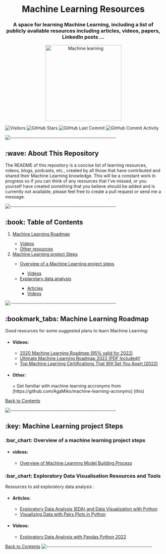 <!-- README.md -->

<h1 id="top" align="center"> Machine Learning Resources </h1>
<h3 align="center"> A space for learning Machine Learning, including a list of publicly available resources including articles, videos, papers, LinkedIn posts ...</h3>  
<p align="center"><img src="https://www.wi6labs.com/wp-content/uploads/2019/12/Machine-learning-logo.png " alt="Machine learning"  height="245px">
</br>
</p>

![Visitors](https://visitor-badge.glitch.me/badge?page_id=AyoubSelmi.ML_resources)
![GitHub Stars](https://img.shields.io/github/stars/AyoubSelmi/ML_resources?style=plastic)
![GitHub Last Commit](https://img.shields.io/github/last-commit/AyoubSelmi/ML_resources?style=plastic)
![GitHub Commit Activity](https://img.shields.io/github/commit-activity/m/AyoubSelmi/ML_resources.svg)

![-----------------------------------------------------](https://raw.githubusercontent.com/andreasbm/readme/master/assets/lines/rainbow.png)

<!-- ABOUT THE REPOSITORY -->
<h2 id="about-the-repository"> :wave: About This Repository</h2>

The README of this repository is a concise list of learning resources, videos, blogs, podcasts, etc., created by all those that have contributed and shared their Machine Learning knowledge. This will be a constant work in progress so if you can think of any resources that I've missed, or you yourself have created something that you believe should be added and is currently not available, please feel free to create a pull request or send me a message.

![-----------------------------------------------------](https://raw.githubusercontent.com/andreasbm/readme/master/assets/lines/rainbow.png)

<!-- TABLE OF CONTENTS -->
<h2 id="table-of-contents"> :book: Table of Contents</h2>
 <ol>
        <li><a href="#getting-started"> Machine Learning Roadmap</a></li>       
          <ul>
            <li><a href="#getting-started-Videos">Videos</a></li>             
            <li><a href="#getting-started-other">Other resources</a></li>            
          </ul>
        <li><a href="#Project"> Machine Learning project Steps</a></li>       
          <ul>
          <li><a href="#Project-steps">Overview of a Machine Learning project steps</a></li>
                <ul>
                  <li><a href="#Project-steps-videos">Videos</a></li>
                </ul>     
           <li><a href="#Project-EDA">Explarotary data analysis</a></li>
                <ul>
                  <li><a href="#Project-EDA-Articles">Articles</a></li>
                  <li><a href="#Project-EDA-Videos">Videos</a></li>
                </ul>
         </ul>    
  </ol>
  
![-----------------------------------------------------](https://raw.githubusercontent.com/andreasbm/readme/master/assets/lines/rainbow.png)

<h2 id="getting-started"> :bookmark_tabs: Machine Learning Roadmap</h2>

Good resources for some suggested plans to learn Machine Learning:
*    <h4 id="getting-started-Videos" >Videos:</h4>

      +    [2020 Machine Learning Roadmap (95% valid for 2022)](https://www.youtube.com/watch?v=pHiMN_gy9mk)
      +    [Ultimate Machine Learning Roadmap 2022 (PDF Included)!](https://www.youtube.com/watch?v=y4o9hrSCDPI&t=189s&ab_channel=SmithaKolan-MachineLearningEngineer)
      +    [Top Machine Learning Certifications That Will Set You Apart (2022)](https://www.youtube.com/watch?v=0aK8CmQko0s&t=469s&ab_channel=SmithaKolan-MachineLearningEngineer)
*    <h4 id="getting-started-other" >Other:</h4>
      +     Get familiar with machine learning accronyms from [https://github.com/AgaMiko/machine-learning-acronyms] (this)
<a href="#table-of-contents">Back to Contents</a>

![-----------------------------------------------------](https://raw.githubusercontent.com/andreasbm/readme/master/assets/lines/rainbow.png)

<!-- getting-started -->

<h2 id="Project"> :key: Machine Learning project Steps</h2>
<h3 id="Project-steps"> :bar_chart: Overview of a machine learning project steps</h3>

*    <h4 id="Project-steps-videos">videos:</h4>

     +    [Overview of Machine Learning Model Building Process](https://www.youtube.com/watch?v=BOk1hlCPW0c&list=WL&index=25&t=9s&ab_channel=DataProfessor)

<h3 id="Project-EDA"> :bar_chart: Exploratory Data Visualisation Resources and Tools</h3>

Resources to aid exploratory data analysis :
*    <h4 id="Project-EDA-Articles">Articles:</h4>


      +    [Exploratory Data Analysis (EDA) and Data Visualization with Python](https://www.kite.com/blog/python/data-analysis-visualization-python/)
      +    [Visualizing Data with Pairs Plots in Python](https://towardsdatascience.com/visualizing-data-with-pair-plots-in-python-f228cf529166)
*    <h4 id="Project-EDA-Videos">Videos:</h4>


      +    [Exploratory Data Analysis with Pandas Python 2022](https://www.youtube.com/watch?v=xi0vhXFPegw&ab_channel=MedallionDataScience)

<a href="#table-of-contents">Back to Contents</a>
![-----------------------------------------------------](https://raw.githubusercontent.com/andreasbm/readme/master/assets/lines/dark.png)

